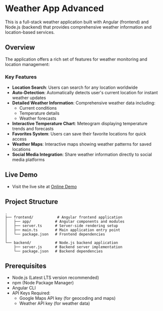 # Weather App Advanced

This is a full-stack weather application built with Angular (frontend) and Node.js (backend) that provides comprehensive weather information and location-based services.

## Overview

The application offers a rich set of features for weather monitoring and location management:

### Key Features
- **Location Search**: Users can search for any location worldwide
- **Auto-Detection**: Automatically detects user's current location for instant weather updates
- **Detailed Weather Information**: Comprehensive weather data including:
  - Current conditions
  - Temperature details
  - Weather forecasts
- **Interactive Temperature Chart**: Meteogram displaying temperature trends and forecasts
- **Favorites System**: Users can save their favorite locations for quick access
- **Weather Maps**: Interactive maps showing weather patterns for saved locations
- **Social Media Integration**: Share weather information directly to social media platforms

## Live Demo

- Visit the live site at [Online Demo](https://assig3chu.wl.r.appspot.com/)  

## Project Structure

```
.
├── frontend/           # Angular frontend application
│   ├── app/           # Angular components and modules
│   ├── server.ts      # Server-side rendering setup
│   ├── main.ts        # Main application entry point
│   └── package.json   # Frontend dependencies
│
└── backend/           # Node.js backend application
    ├── server.js      # Backend server implementation
    └── package.json   # Backend dependencies
```

## Prerequisites

- Node.js (Latest LTS version recommended)
- npm (Node Package Manager)
- Angular CLI
- API Keys Required:
  - Google Maps API key (for geocoding and maps)
  - Weather API key (for weather data)